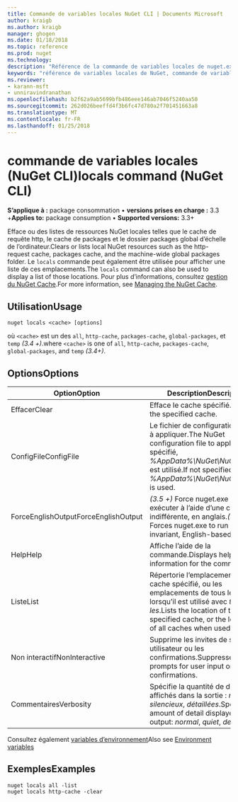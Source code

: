 ```yaml
---
title: Commande de variables locales NuGet CLI | Documents Microsoft
author: kraigb
ms.author: kraigb
manager: ghogen
ms.date: 01/18/2018
ms.topic: reference
ms.prod: nuget
ms.technology: 
description: "Référence de la commande de variables locales de nuget.exe"
keywords: "référence de variables locales de NuGet, commande de variables locales"
ms.reviewer:
- karann-msft
- unniravindranathan
ms.openlocfilehash: b2f62a9ab5699bfb486eee146ab7046f5240aa50
ms.sourcegitcommit: 262d026beeffd4f3b6fc47d780a2f701451663a8
ms.translationtype: MT
ms.contentlocale: fr-FR
ms.lasthandoff: 01/25/2018
---
```

# <a name="locals-command-nuget-cli"></a><span data-ttu-id="7d8df-104">commande de variables locales (NuGet CLI)</span><span class="sxs-lookup"><span data-stu-id="7d8df-104">locals command (NuGet CLI)</span></span>

<span data-ttu-id="7d8df-105">**S’applique à :** package consommation &bullet; **versions prises en charge :** 3.3 +</span><span class="sxs-lookup"><span data-stu-id="7d8df-105">**Applies to:** package consumption &bullet; **Supported versions:** 3.3+</span></span>

<span data-ttu-id="7d8df-106">Efface ou des listes de ressources NuGet locales telles que le cache de requête http, le cache de packages et le dossier packages global d’échelle de l’ordinateur.</span><span class="sxs-lookup"><span data-stu-id="7d8df-106">Clears or lists local NuGet resources such as the http-request cache, packages cache, and the machine-wide global packages folder.</span></span> <span data-ttu-id="7d8df-107">Le `locals` commande peut également être utilisée pour afficher une liste de ces emplacements.</span><span class="sxs-lookup"><span data-stu-id="7d8df-107">The `locals` command can also be used to display a list of those locations.</span></span> <span data-ttu-id="7d8df-108">Pour plus d’informations, consultez [gestion du NuGet Cache](../consume-packages/managing-the-nuget-cache.md).</span><span class="sxs-lookup"><span data-stu-id="7d8df-108">For more information, see [Managing the NuGet Cache](../consume-packages/managing-the-nuget-cache.md).</span></span>

## <a name="usage"></a><span data-ttu-id="7d8df-109">Utilisation</span><span class="sxs-lookup"><span data-stu-id="7d8df-109">Usage</span></span>

```cli
nuget locals <cache> [options]
```

<span data-ttu-id="7d8df-110">où `<cache>` est un des `all`, `http-cache`, `packages-cache`, `global-packages`, et `temp` *(3.4 +)*.</span><span class="sxs-lookup"><span data-stu-id="7d8df-110">where `<cache>` is one of `all`, `http-cache`, `packages-cache`, `global-packages`, and `temp` *(3.4+)*.</span></span>

## <a name="options"></a><span data-ttu-id="7d8df-111">Options</span><span class="sxs-lookup"><span data-stu-id="7d8df-111">Options</span></span>

| <span data-ttu-id="7d8df-112">Option</span><span class="sxs-lookup"><span data-stu-id="7d8df-112">Option</span></span> | <span data-ttu-id="7d8df-113">Description</span><span class="sxs-lookup"><span data-stu-id="7d8df-113">Description</span></span> |
| --- | --- |
| <span data-ttu-id="7d8df-114">Effacer</span><span class="sxs-lookup"><span data-stu-id="7d8df-114">Clear</span></span> | <span data-ttu-id="7d8df-115">Efface le cache spécifié.</span><span class="sxs-lookup"><span data-stu-id="7d8df-115">Clears the specified cache.</span></span> |
| <span data-ttu-id="7d8df-116">ConfigFile</span><span class="sxs-lookup"><span data-stu-id="7d8df-116">ConfigFile</span></span> | <span data-ttu-id="7d8df-117">Le fichier de configuration NuGet à appliquer.</span><span class="sxs-lookup"><span data-stu-id="7d8df-117">The NuGet configuration file to apply.</span></span> <span data-ttu-id="7d8df-118">Si non spécifié, *%AppData%\NuGet\NuGet.Config* est utilisé.</span><span class="sxs-lookup"><span data-stu-id="7d8df-118">If not specified, *%AppData%\NuGet\NuGet.Config* is used.</span></span> |
| <span data-ttu-id="7d8df-119">ForceEnglishOutput</span><span class="sxs-lookup"><span data-stu-id="7d8df-119">ForceEnglishOutput</span></span> | <span data-ttu-id="7d8df-120">*(3.5 +)*  Force nuget.exe pour exécuter à l’aide d’une culture dite indifférente, en anglais.</span><span class="sxs-lookup"><span data-stu-id="7d8df-120">*(3.5+)* Forces nuget.exe to run using an invariant, English-based culture.</span></span> |
| <span data-ttu-id="7d8df-121">Help</span><span class="sxs-lookup"><span data-stu-id="7d8df-121">Help</span></span> | <span data-ttu-id="7d8df-122">Affiche l’aide de la commande.</span><span class="sxs-lookup"><span data-stu-id="7d8df-122">Displays help information for the command.</span></span> |
| <span data-ttu-id="7d8df-123">Liste</span><span class="sxs-lookup"><span data-stu-id="7d8df-123">List</span></span> | <span data-ttu-id="7d8df-124">Répertorie l’emplacement du cache spécifié, ou les emplacements de tous les caches lorsqu’il est utilisé avec *tous les*.</span><span class="sxs-lookup"><span data-stu-id="7d8df-124">Lists the location of the specified cache, or the locations of all caches when used with *all*.</span></span> |
| <span data-ttu-id="7d8df-125">Non interactif</span><span class="sxs-lookup"><span data-stu-id="7d8df-125">NonInteractive</span></span> | <span data-ttu-id="7d8df-126">Supprime les invites de saisie utilisateur ou les confirmations.</span><span class="sxs-lookup"><span data-stu-id="7d8df-126">Suppresses prompts for user input or confirmations.</span></span> |
| <span data-ttu-id="7d8df-127">Commentaires</span><span class="sxs-lookup"><span data-stu-id="7d8df-127">Verbosity</span></span> | <span data-ttu-id="7d8df-128">Spécifie la quantité de détails affichés dans la sortie : *normal*, *silencieux*, *détaillées*.</span><span class="sxs-lookup"><span data-stu-id="7d8df-128">Specifies the amount of detail displayed in the output: *normal*, *quiet*, *detailed*.</span></span> |

<span data-ttu-id="7d8df-129">Consultez également [variables d’environnement](cli-ref-environment-variables.md)</span><span class="sxs-lookup"><span data-stu-id="7d8df-129">Also see [Environment variables](cli-ref-environment-variables.md)</span></span>

## <a name="examples"></a><span data-ttu-id="7d8df-130">Exemples</span><span class="sxs-lookup"><span data-stu-id="7d8df-130">Examples</span></span>

```cli
nuget locals all -list
nuget locals http-cache -clear
```
